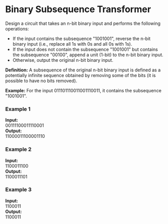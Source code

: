 # Binary Subsequence Transformer  

Design a circuit that takes an n-bit binary input and performs the following operations:

- If the input contains the subsequence "1001001", reverse the n-bit binary input (i.e., replace all 1s with 0s and all 0s with 1s).
- If the input does not contain the subsequence "1001001" but contains the subsequence "00100", append a unit (1-bit) to the n-bit binary input.
- Otherwise, output the original n-bit binary input.

**Definition:**
A subsequence of the original n-bit binary input is defined as a potentially infinite sequence obtained by removing some of the bits (it is possible to have no bits removed).

**Example:**
For the input 011101110011001110011, it contains the subsequence "1001001".


### **Example 1**
**Input:**  
00111100011110001  
**Output:**  
11000011100001110


### **Example 2**
**Input:**  
1100011100  
**Output:**  
1100011101


### **Example 3**
**Input:**  
1100011  
**Output:**  
1100011